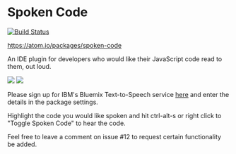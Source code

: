 # Spoken Code

[![Build Status](https://travis-ci.org/juliocj360/spoken-code.svg?branch=master)](https://travis-ci.org/juliocj360/spoken-code)

https://atom.io/packages/spoken-code

An IDE plugin for developers who would like their JavaScript code read to them, out loud.

![](https://cloud.githubusercontent.com/assets/23223086/23474541/f21976ba-fe68-11e6-9b4a-2b5f898f8e83.png)
![](https://cloud.githubusercontent.com/assets/23223086/23474605/32b18230-fe69-11e6-8121-194218e9cfb5.gif)

Please sign up for IBM's Bluemix Text-to-Speech service [here](https://console.ng.bluemix.net/catalog/services/text-to-speech/) and enter the details in the package settings.

Highlight the code you would like spoken and hit ctrl-alt-s or right click to "Toggle Spoken Code" to hear the code.

Feel free to leave a comment on issue #12 to request certain functionality be added.  
